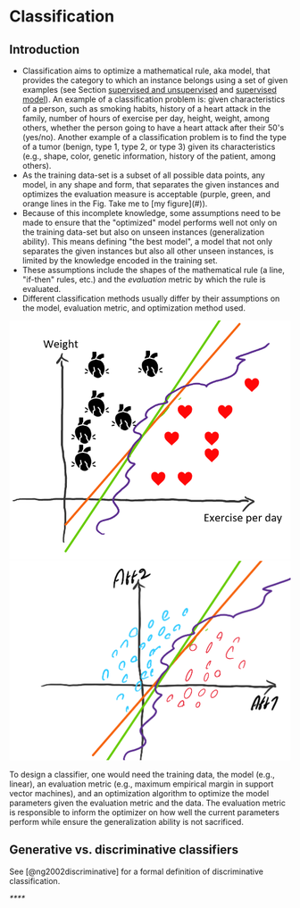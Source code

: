 # Classification

## Introduction

* Classification aims to optimize a mathematical rule, aka model, that provides the category to which an instance belongs using a set of given examples \(see Section [supervised and unsupervised](../introduction.md#sec:supervisedvsunsupervised) and [supervised model](../introduction.md#sec:supervisedmodels)\). An example of a classification problem is: given characteristics of a person, such as smoking habits, history of a heart attack in the family, number of hours of exercise per day, height, weight, among others, whether the person going to have a heart attack after their 50's \(yes/no\). Another example of a classification problem is to find the type of a tumor \(benign, type 1, type 2, or type 3\) given its characteristics \(e.g., shape, color, genetic information, history of the patient, among others\). 
* As the training data-set is a subset of all possible data points, any model, in any shape and form, that separates the given instances and optimizes the evaluation measure is acceptable \(purple, green, and orange lines in the Fig. Take me to \[my figure\]\(\#\)\).
* Because of this incomplete knowledge, some assumptions need to be made to ensure that the "optimized" model performs well not only on the training data-set but also on unseen instances \(generalization ability\). This means defining "the best model", a model that not only separates the given instances but also all other unseen instances, is limited by the knowledge encoded in the training set. 
* These assumptions include the shapes of the mathematical rule \(a line, "if-then" rules, etc.\) and the _evaluation_ metric by which the rule is evaluated.
* Different classification methods usually differ by their assumptions on the model, evaluation metric, and optimization method used.



![](../../.gitbook/assets/classification_.PNG) ![](../../.gitbook/assets/image%20%283%29.png) 





To design a classifier, one would need the training data, the model \(e.g., linear\), an evaluation metric \(e.g., maximum empirical margin in support vector machines\), and an optimization algorithm to optimize the model parameters given the evaluation metric and the data. The evaluation metric is responsible to inform the optimizer on how well the current parameters perform while ensure the generalization ability is not sacrificed.

## Generative vs. discriminative classifiers

See \[@ng2002discriminative\] for a formal definition of discriminative classification.

_\*\*\*\*_

